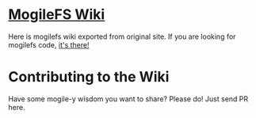 # [MogileFS Wiki](https://github.com/hrchu/mogilefs/blob/wiki/Start.md) #

Here is mogilefs wiki exported from original site.
If you are looking for mogilefs code, [it's there!](https://github.com/mogilefs/MogileFS-Server)


# Contributing to the Wiki #

Have some mogile-y wisdom you want to share? Please do! Just send PR here.
